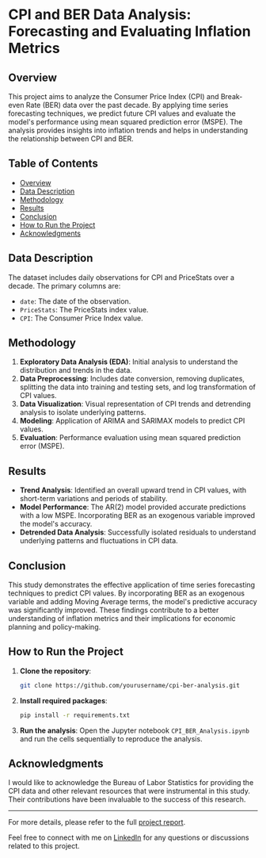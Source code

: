 # CPI and BER Data Analysis: Forecasting and Evaluating Inflation Metrics

## Overview

This project aims to analyze the Consumer Price Index (CPI) and Break-even Rate (BER) data over the past decade. By applying time series forecasting techniques, we predict future CPI values and evaluate the model's performance using mean squared prediction error (MSPE). The analysis provides insights into inflation trends and helps in understanding the relationship between CPI and BER.

## Table of Contents
- [Overview](#overview)
- [Data Description](#data-description)
- [Methodology](#methodology)
- [Results](#results)
- [Conclusion](#conclusion)
- [How to Run the Project](#how-to-run-the-project)
- [Acknowledgments](#acknowledgments)

## Data Description

The dataset includes daily observations for CPI and PriceStats over a decade. The primary columns are:
- `date`: The date of the observation.
- `PriceStats`: The PriceStats index value.
- `CPI`: The Consumer Price Index value.

## Methodology

1. **Exploratory Data Analysis (EDA)**: Initial analysis to understand the distribution and trends in the data.
2. **Data Preprocessing**: Includes date conversion, removing duplicates, splitting the data into training and testing sets, and log transformation of CPI values.
3. **Data Visualization**: Visual representation of CPI trends and detrending analysis to isolate underlying patterns.
4. **Modeling**: Application of ARIMA and SARIMAX models to predict CPI values.
5. **Evaluation**: Performance evaluation using mean squared prediction error (MSPE).

## Results

- **Trend Analysis**: Identified an overall upward trend in CPI values, with short-term variations and periods of stability.
- **Model Performance**: The AR(2) model provided accurate predictions with a low MSPE. Incorporating BER as an exogenous variable improved the model's accuracy.
- **Detrended Data Analysis**: Successfully isolated residuals to understand underlying patterns and fluctuations in CPI data.

## Conclusion

This study demonstrates the effective application of time series forecasting techniques to predict CPI values. By incorporating BER as an exogenous variable and adding Moving Average terms, the model's predictive accuracy was significantly improved. These findings contribute to a better understanding of inflation metrics and their implications for economic planning and policy-making.

## How to Run the Project

1. **Clone the repository**:
    ```sh
    git clone https://github.com/yourusername/cpi-ber-analysis.git
    ```
2. **Install required packages**:
    ```sh
    pip install -r requirements.txt
    ```
3. **Run the analysis**:
    Open the Jupyter notebook `CPI_BER_Analysis.ipynb` and run the cells sequentially to reproduce the analysis.

## Acknowledgments

I would like to acknowledge the Bureau of Labor Statistics for providing the CPI data and other relevant resources that were instrumental in this study. Their contributions have been invaluable to the success of this research.

---

For more details, please refer to the full [project report](https://github.com/Youssra1999/Forecasting-and-Evaluating-Inflation-Metrics/blob/main/Forecasting_and_Evaluating_Inflation_Metrics.pdf).

Feel free to connect with me on [LinkedIn](https://github.com/Youssra1999) for any questions or discussions related to this project.
